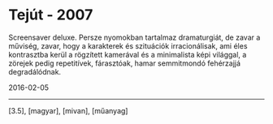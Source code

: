 # Tejút - 2007

Screensaver deluxe. Persze nyomokban tartalmaz dramaturgiát, de zavar a műviség, zavar, hogy a karakterek és szituációk irracionálisak, ami éles kontrasztba kerül a rögzített kamerával és a minimalista képi világgal, a zörejek pedig repetitívek, fárasztóak, hamar semmitmondó fehérzajjá degradálódnak.

2016-02-05 

----

[3.5], [magyar], [mivan], [műanyag]